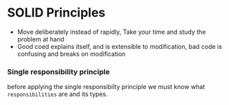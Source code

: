 # SOLID Principles
- Move deliberately instead of rapidly, Take your time and study the problem at hand
- Good coed explains itself, and is extensible to modification, bad code is confusing and breaks on modification

### Single responsibility principle
before applying the single responsibilty principle we must know what `responsibilities` are and its types.